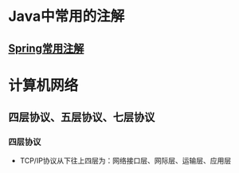 # Java中常用的注解

## [Spring常用注解](https://zhuanlan.zhihu.com/p/137507309)



# 计算机网络

## 四层协议、五层协议、七层协议

### 四层协议

- TCP/IP协议从下往上四层为：网络接口层、网际层、运输层、应用层
